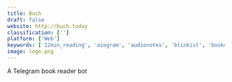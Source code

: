```yaml
---
title: Buch
draft: false 
website: http://buch.today
classification: ['']
platform: ['Web']
keywords: ['12min_reading', 'aiogram', 'audionotes', 'blinkist', 'bookcelerator_summary', 'bookman', 'eplee', 'explaintome', 'invent_with_python', 'kindle_robot', 'learn_python_the_hard_way', 'mode_python_notebooks', 'one_month_python', 'readsmart', 'sendmybookbot', 'skimcast', 'slack_highlights', 'thanks', 'versal', 'website-watcher']
image: logo.png
---
```

A Telegram book reader bot